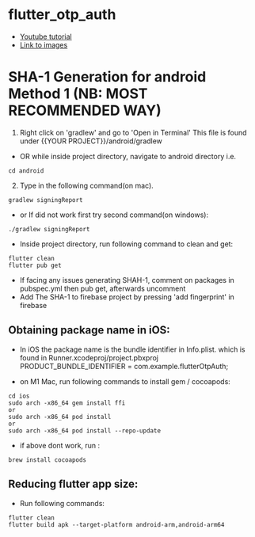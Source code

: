 # flutter_otp_auth

- [Youtube tutorial](https://www.youtube.com/watch?v=GoIREQjWiWk&t=3014s)
- [Link to images](https://www.freepik.com/free-photos-vectors/login)

# SHA-1 Generation for android Method 1 (NB: MOST RECOMMENDED WAY)
1. Right click on 'gradlew' and go to 'Open in Terminal' This file is found under {{YOUR PROJECT}}/android/gradlew
- OR while inside project directory, navigate to android directory i.e.
```
cd android
```
2. Type in the following command(on mac).
```
gradlew signingReport
```
- or If did not work first try second command(on windows):
```
./gradlew signingReport
```
- Inside project directory, run following command to clean and get:
```
flutter clean
flutter pub get
```
- If facing any issues generating SHAH-1, comment on packages in pubspec.yml then pub get, afterwards uncomment
- Add The SHA-1 to firebase project by pressing 'add fingerprint' in firebase

## Obtaining package name in iOS:
- In iOS the package name is the bundle identifier in Info.plist. which is found in Runner.xcodeproj/project.pbxproj
PRODUCT_BUNDLE_IDENTIFIER = com.example.flutterOtpAuth;

- on M1 Mac, run following commands to install gem / cocoapods:
```
cd ios
sudo arch -x86_64 gem install ffi
or
sudo arch -x86_64 pod install
or
sudo arch -x86_64 pod install --repo-update
```
- if above dont work, run :
```
brew install cocoapods
```

## Reducing flutter app size:
- Run following commands:
```
flutter clean
flutter build apk --target-platform android-arm,android-arm64
```